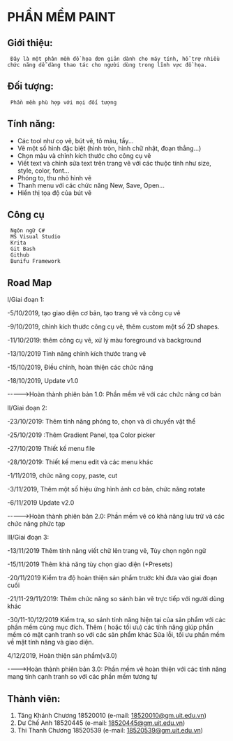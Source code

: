 # PHẦN MỀM PAINT

## Giới thiệu:
     Đây là một phân mềm đồ họa đơn giản dành cho máy tính, hỗ trợ nhiều chức năng dễ dàng thao tác cho người dùng trong lĩnh vực đồ họa.
     
## Đối tượng:
     Phần mềm phù hợp với mọi đối tượng
     
## Tính năng:
  * Các tool như cọ vẽ, bút vẽ, tô màu, tẩy...
  * Vẽ một số hình đặc biệt (hình tròn, hình chữ nhật, đoạn thẳng...)
  * Chọn màu  và chỉnh kích thước cho công cụ vẽ
  * Viết text và chỉnh sửa text trên trang vẽ với các thuộc tính như size, style, color, font...
  * Phóng to, thu nhỏ hình vẽ
  * Thanh menu với các chức năng New, Save, Open...
  * Hiển thị tọa độ của bút vẽ
  
## Công cụ
     Ngôn ngữ C#
     MS Visual Studio
     Krita
     Git Bash
     Github
     Bunifu Framework
     
## Road Map

I/Giai đoạn 1:

-5/10/2019, tạo giao diện cơ bản, tạo trang vẽ và công cụ vẽ

-9/10/2019, chỉnh kích thước công cụ vẽ, thêm custom một số 2D shapes.

-11/10/2019: thêm công cụ vẽ, xử lý màu foreground và background

-13/10/2019 Tính năng chỉnh kích thước trang vẽ

-15/10/2019, Điều chỉnh,  hoàn thiện các chức năng

-18/10/2019, Update v1.0

----->Hoàn thành phiên bản 1.0: Phần mềm vẽ với các chức năng cơ bản

II/Giai đoạn 2:

-23/10/2019: Thêm tính năng phóng to, chọn và di chuyển vật thể

-25/10/2019 :Thêm Gradient Panel, tọa Color picker 

-27/10/2019 Thiết kế menu file

-28/10/2019: Thiết kế menu edit và các menu khác

-1/11/2019, chức năng copy, paste, cut

-3/11/2019, Thêm một số hiệu ứng hình ảnh cơ bản, chức năng rotate

-6/11/2019  Update v2.0

----->Hoàn thành phiên bản 2.0: Phần mềm vẽ có khả năng lưu trữ và các chức năng phức tạp

III/Giai đoạn 3:

-13/11/2019 Thêm tính năng viết chữ lên trang vẽ, Tùy chọn ngôn ngữ

-15/11/2019 Thêm khả năng tùy chọn giao diện (+Presets)

-20/11/2019  Kiểm tra độ hoàn thiện sản phẩm trước khi đưa vào giai đoạn cuối

-21/11-29/11/2019: Thêm chức năng so sánh bản vẽ trực tiếp với người dùng khác

-30/11-10/12/2019 Kiểm tra, so sánh tính năng hiện tại của sản phẩm với các phần mềm cùng mục đích. Thêm ( hoặc tối ưu) các tính năng giúp phần mềm có mặt cạnh tranh so với các sản phẩm khác Sửa lỗi, tối ưu phần mềm về mặt tính năng và giao diện.

4/12/2019, Hoàn thiện sản phẩm(v3.0)

---->Hoàn thành phiên bản 3.0: Phần mềm vẽ hoàn thiện với các tính năng mang tính cạnh tranh so với các phần mềm tương tự


 ## Thành viên:
  1. Tăng Khánh Chương 18520010 (e-mail: 18520010@gm.uit.edu.vn)
  2. Dư Chế Anh 18520445        (e-mail: 18520445@gm.uit.edu.vn)
  3. Thi Thanh Chương 18520539  (e-mail: 18520539@gm.uit.edu.vn)
